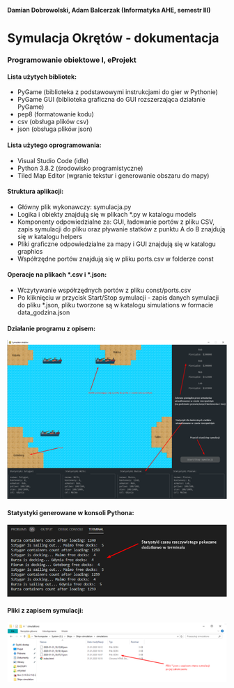 **Damian Dobrowolski, Adam Balcerzak (Informatyka AHE, semestr III)**
# Symulacja Okrętów - dokumentacja
### Programowanie obiektowe I, eProjekt

#### Lista użytych bibliotek:
- PyGame (biblioteka z podstawowymi instrukcjami do gier w Pythonie)
- PyGame GUI (biblioteka graficzna do GUI rozszerzająca działanie PyGame)
- pep8 (formatowanie kodu)
- csv (obsługa plików csv)
- json (obsługa plików json)

#### Lista użytego oprogramowania:
- Visual Studio Code (idle)
- Python 3.8.2 (środowisko programistyczne)
- Tiled Map Editor (wgranie tekstur i generowanie obszaru do mapy)

#### Struktura aplikacji:
- Główny plik wykonawczy: symulacja.py
- Logika i obiekty znajdują się w plikach *.py w katalogu models
- Komponenty odpowiedzialne za: GUI, ładowanie portów z pliku CSV, zapis symulacji do pliku oraz pływanie statków z punktu A do B znajdują się w katalogu helpers
- Pliki graficzne odpowiedzialne za mapy i GUI znajdują się w katalogu graphics
- Współrzędne portów znajdują się w pliku ports.csv w folderze const

#### Operacje na plikach *.csv i *.json:
- Wczytywanie współrzędnych portów z pliku const/ports.csv
- Po kliknięciu w przycisk Start/Stop symulacji - zapis danych symulacji do pliku *.json, pliku tworzone są w katalogu simulations w formacie data_godzina.json

#### Działanie programu z opisem:
![Screenshot](graphics/GUI.png)

#### Statystyki generowane w konsoli Pythona:
![Screenshot](graphics/STAT.png)

#### Pliki z zapisem symulacji:
![Screenshot](graphics/ZAPIS.png)